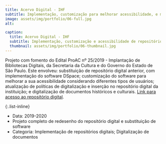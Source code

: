```yaml
---
title: Acervo Digital - IHF
subtitle: Implementação, customização para melhorar acessibilidade, e manutenção de repositório digital da instituição, utilizando o software DSpace.
image: assets/img/portfolio/06-full.jpg
alt:

caption:
  title: Acervo Digital - IHF
  subtitle: Implementação, customização e acessibilidade de repositório digital
  thumbnail: assets/img/portfolio/06-thumbnail.jpg
---
```

Projeto com fomento do Edital ProAC nº 25/2019 - Implantação de Bibliotecas Digitais, da Secretaria da Cultura e do Governo do Estado de São Paulo. Este envolveu: substituição de repositório digital anterior, com implementação do software DSpace; customização do software para melhorar a sua acessibilidade considerando diferentes tipos de usuários; atualização de políticas de digitalização e inserção no repositório digital da instituição; e digitalização de documentos históricos e culturais. <a href="http://13.82.108.85:8080/jspui/">Link para acesso ao repositório digital</a>.

{:.list-inline}
- Data: 2019-2020
- Projeto completo de redesenho do repositório digital e substituição de software
- Categoria: Implementação de repositórios digitais; Digitalização de documentos